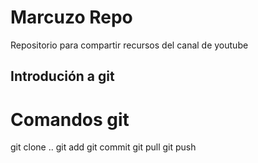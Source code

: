 # Marcuzo Repo

Repositorio para compartir recursos del canal de youtube

## Introdución a git

# Comandos git

git clone ..
git add 
git commit
git pull
git push